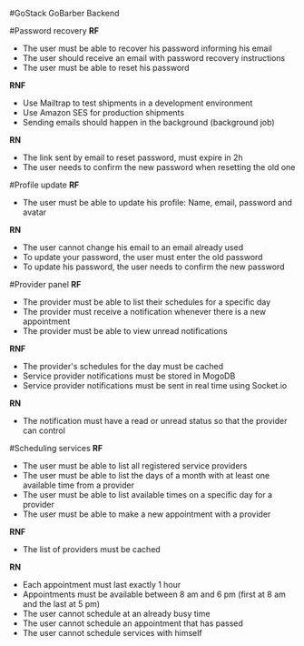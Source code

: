 #GoStack GoBarber Backend

#Password recovery
**RF**

- The user must be able to recover his password informing his email
- The user should receive an email with password recovery instructions
- The user must be able to reset his password

**RNF**

- Use Mailtrap to test shipments in a development environment
- Use Amazon SES for production shipments
- Sending emails should happen in the background (background job)

**RN**

- The link sent by email to reset password, must expire in 2h
- The user needs to confirm the new password when resetting the old one

#Profile update
**RF**

- The user must be able to update his profile: Name, email, password and avatar

**RN**

- The user cannot change his email to an email already used
- To update your password, the user must enter the old password
- To update his password, the user needs to confirm the new password

#Provider panel
**RF**

- The provider must be able to list their schedules for a specific day
- The provider must receive a notification whenever there is a new appointment
- The provider must be able to view unread notifications

**RNF**

- The provider's schedules for the day must be cached
- Service provider notifications must be stored in MogoDB
- Service provider notifications must be sent in real time using Socket.io

**RN**

- The notification must have a read or unread status so that the provider can control

#Scheduling services
**RF**

- The user must be able to list all registered service providers
- The user must be able to list the days of a month with at least one available time from a provider
- The user must be able to list available times on a specific day for a provider
- The user must be able to make a new appointment with a provider

**RNF**

- The list of providers must be cached

**RN**

- Each appointment must last exactly 1 hour
- Appointments must be available between 8 am and 6 pm (first at 8 am and the last at 5 pm)
- The user cannot schedule at an already busy time
- The user cannot schedule an appointment that has passed
- The user cannot schedule services with himself
